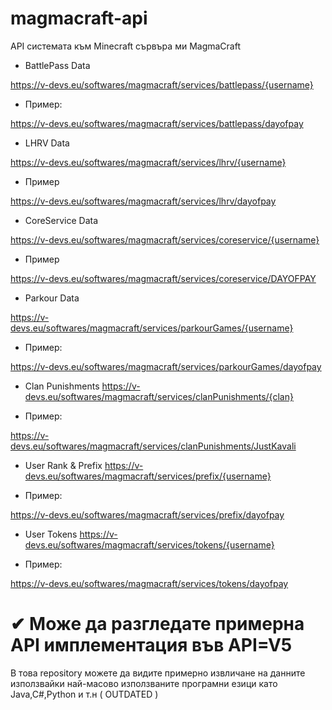 # magmacraft-api
API системата към Minecraft сървъра ми MagmaCraft

* BattlePass Data

https://v-devs.eu/softwares/magmacraft/services/battlepass/{username}

* Пример: 

https://v-devs.eu/softwares/magmacraft/services/battlepass/dayofpay

* LHRV Data

https://v-devs.eu/softwares/magmacraft/services/lhrv/{username}

* Пример

https://v-devs.eu/softwares/magmacraft/services/lhrv/dayofpay

* CoreService Data

https://v-devs.eu/softwares/magmacraft/services/coreservice/{username}

* Пример

https://v-devs.eu/softwares/magmacraft/services/coreservice/DAYOFPAY
* Parkour Data

https://v-devs.eu/softwares/magmacraft/services/parkourGames/{username}

* Пример:

https://v-devs.eu/softwares/magmacraft/services/parkourGames/dayofpay

* Clan Punishments
https://v-devs.eu/softwares/magmacraft/services/clanPunishments/{clan}

* Пример:

https://v-devs.eu/softwares/magmacraft/services/clanPunishments/JustKavali



* User Rank & Prefix
https://v-devs.eu/softwares/magmacraft/services/prefix/{username}

* Пример:

https://v-devs.eu/softwares/magmacraft/services/prefix/dayofpay




* User Tokens
https://v-devs.eu/softwares/magmacraft/services/tokens/{username}

* Пример:

https://v-devs.eu/softwares/magmacraft/services/tokens/dayofpay


# ✔ Може да разгледате примерна API имплементация във API=V5

В това repository можете да видите примерно извличане на данните използвайки най-масово използваните програмни езици като Java,C#,Python и т.н ( OUTDATED )
